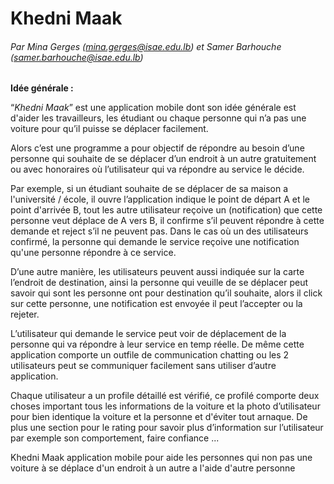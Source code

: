 # Khedni Maak
###### Par Mina Gerges (mina.gerges@isae.edu.lb) et Samer Barhouche (samer.barhouche@isae.edu.lb)

**Idée générale :**

“*Khedni Maak*” est une application mobile dont son idée générale est d'aider les travailleurs, les étudiant ou chaque personne qui n’a pas une voiture pour qu’il puisse se déplacer facilement.

Alors c’est une programme a pour objectif de répondre au besoin d’une personne qui souhaite de se déplacer d’un endroit à un autre gratuitement ou avec honoraires où l’utilisateur qui va répondre au service le décide.

Par exemple, si un étudiant souhaite de se déplacer de sa maison a l'université / école, il ouvre l’application indique le point de départ A et le point d'arrivée B, tout les autre utilisateur reçoive un (notification) que cette personne veut déplace de A vers B, il confirme s’il peuvent répondre à cette demande et reject s’il ne peuvent pas. Dans le cas où un des utilisateurs confirmé, la personne qui demande le service reçoive une notification qu'une personne répondre à ce service.

D’une autre manière, les utilisateurs peuvent aussi indiquée sur la carte l’endroit de destination, ainsi la personne qui veuille de se déplacer peut savoir qui sont les personne ont pour destination qu’il souhaite, alors il click sur cette personne, une notification est envoyée il peut l’accepter ou la rejeter.

L’utilisateur qui demande le service peut voir de déplacement de la personne qui va répondre à leur service en temp réelle. De même cette application comporte un outfile de communication chatting ou les 2 utilisateurs peut se communiquer facilement sans utiliser d’autre application.

Chaque utilisateur a un profile détaillé est vérifié, ce profilé comporte deux choses important tous les informations de la voiture et la photo d’utilisateur pour bien identique la voiture et la personne et d'éviter tout arnaque. De plus une section pour le rating pour savoir plus d’information sur l’utilisateur par exemple son comportement, faire confiance ...

Khedni Maak application mobile pour aide les personnes qui non pas une voiture à se déplace d'un endroit à un autre a l'aide d'autre personne



